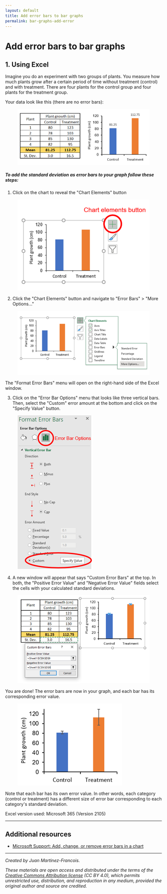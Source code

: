 ```yaml
---
layout: default
title: Add error bars to bar graphs
permalink: bar-graphs-add-error
---
```


# Add error bars to bar graphs

## 1. Using Excel

Imagine you do an experiment with two groups of plants. You measure how much plants grow after a certain period of time without treatment (control) and with treatment. There are four plants for the control group and four plants for the treatment group. 

Your data look like this (there are no error bars):

<figure>
    <img src="assets/bar-errors-1.png"
         width="600"
         alt="Bar graph data">
</figure>

##### To add the standard deviation as error bars to your graph follow these steps:

1. Click on the chart to reveal the "Chart Elements" button
<figure>
    <img src="assets/bar-errors-2.png"
         alt="Chart elements button">
</figure>



2. Click the "Chart Elements" button and navigate to "Error Bars" > "More Options..."
<figure>
    <img src="assets/bar-errors-3.png"
         alt="Error bars > More Options">
</figure>

The "Format Error Bars" menu will open on the right-hand side of the Excel window.

3. Click on the "Error Bar Options" menu that looks like three vertical bars. Then, select the "Custom" error amount at the bottom and click on the "Specify Value" button.
<figure>
    <img src="assets/bar-errors-4.png"
         alt="Error Bar Options > Custom > Specify Value">
</figure>

4. A new window will appear that says "Custom Error Bars" at the top. In both, the "Positive Error Value" and "Negative Error Value" fields select the cells with your calculated standard deviations.
<figure>
    <img src="assets/bar-errors-5.png"
         alt="Enter error values">
</figure>

You are done! The error bars are now in your graph, and each bar has its corresponding error value.

<figure>
    <img src="assets/bar-errors-6.png"
         alt="Final result">
</figure>

Note that each bar has its own error value. In other words, each category (control or treatment) has a different size of error bar corresponding to each category's standard deviation.

Excel version used: Microsoft 365 (Version 2105)

---
## Additional resources
- [Microsoft Support: Add, change, or remove error bars in a chart](https://support.microsoft.com/en-us/office/add-change-or-remove-error-bars-in-a-chart-e6d12c87-8533-4cd6-a3f5-864049a145f0)


---
*Created by Juan Martinez-Francois.*

*These materials are open access and distributed under the terms of the [Creative Commons Attribution license](https://creativecommons.org/licenses/by/4.0/) (CC BY 4.0), which permits unrestricted use, distribution, and reproduction in any medium, provided the original author and source are credited.*


